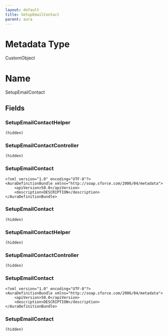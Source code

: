 ```yaml
---
layout: default
title: SetupEmailContact
parent: aura
---
```

# Metadata Type
CustomObject

# Name
SetupEmailContact
## Fields
### SetupEmailContactHelper

```
(hidden)
```
### SetupEmailContactController

```
(hidden)
```
### SetupEmailContact

```
<?xml version="1.0" encoding="UTF-8"?>
<AuraDefinitionBundle xmlns="http://soap.sforce.com/2006/04/metadata">
    <apiVersion>50.0</apiVersion>
    <description>DESCRIPTION</description>
</AuraDefinitionBundle>
```
### SetupEmailContact

```
(hidden)
```
### SetupEmailContactHelper

```
(hidden)
```
### SetupEmailContactController

```
(hidden)
```
### SetupEmailContact

```
<?xml version="1.0" encoding="UTF-8"?>
<AuraDefinitionBundle xmlns="http://soap.sforce.com/2006/04/metadata">
    <apiVersion>50.0</apiVersion>
    <description>DESCRIPTION</description>
</AuraDefinitionBundle>
```
### SetupEmailContact

```
(hidden)
```
